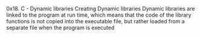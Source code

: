 0x18. C - Dynamic libraries
Creating Dynamic libraries
Dynamic libraries are linked to the program at run time, which means that the code of the library functions is not copied into the executable file, but rather loaded from a separate file when the program is executed
